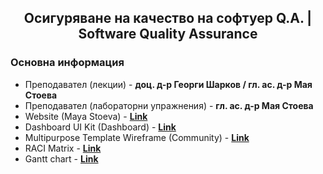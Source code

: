 <h2 align="center">Осигуряване на качество на софтуер Q.A. | Software Quality Assurance</h2>

### Основна информация
* Преподавател (лекции) - **доц. д-р Георги Шарков / гл. ас. д-р Мая Стоева**
* Преподавател (лабораторни упражнения) - **гл. ас. д-р Мая Стоева**
* Website (Maya Stoeva) - [**Link**](https://edesign-bg.com/quality-software-2024.html)
* Dashboard UI Kit (Dashboard) - [**Link**](https://www.figma.com/community/file/1210542873091115123/dashboard-ui-kit-dashboard)
* Multipurpose Template Wireframe (Community) - [**Link**](https://www.figma.com/file/4XRtTptxIeEhzT9U06cUzH/Multipurpose-Template-Wireframe-(Community)?type=design&node-id=0-1&mode=design&t=xl3mDVkeGuVrzbat-0)
* RACI Matrix - [**Link**](https://www.figma.com/file/mmVkvvRllAL6meeC2BmjE1/4epik-bg?type=whiteboard&node-id=0-1&t=XGpBm9dufym6m5WM-0)
* Gantt chart - [**Link**](https://app.smartsheet.eu/sheets/JX8XFMPWxXRpqPCP278xxgFWFCjrWFv2j3PJ2fJ1?view=gantt)
